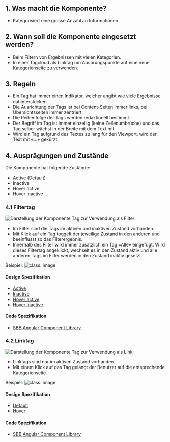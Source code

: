 ## 1. Was macht die Komponente?
* Kategorisiert eine grosse Anzahl an Informationen.

## 2. Wann soll die Komponente eingesetzt werden? 
* Beim Filtern von Ergebnissen mit vielen Kategorien.
* In einer Tagcloud als Linktag um Absprungspunkte auf eine neue Kategorienseite zu verwenden.

## 3. Regeln
* Ein Tag hat immer einen Indikator, welcher angibt wie viele Ergebnisse dahinterstecken.
* Die Ausrichtung der Tags ist bei Content-Seiten immer links, bei Übersichtsseiten immer zentriert.
* Die Reihenfolge der Tags werden redaktionell bestimmt.
* Der Begriff im Tag ist immer einzeilig (keine Zeilenumbrüche) und das Tag selber wächst in der Breite mit dem Text mit.
* Wird ein Tag aufgrund des Textes zu lang für den Viewport, wird der Text mit «...» gekürzt.

## 4. Ausprägungen und Zustände 
Die Komponente hat folgende Zustände:
* Active (Default)
* Inactive
* Hover active
* Hover inactive

### 4.1 Filtertag
![Darstellung der Komponente Tag zur Verwendung als Filter](https://raw.githubusercontent.com/sbb-design-systems/sbb-design-system/master/website/components/tag/images/tag_filtertag.png 'class: image')
* Im Filter sind die Tags im aktiven und inaktiven Zustand vorhanden.
* Mit Klick auf ein Tag toggelt der jeweilige Zustand in den anderen und beeinflusst so das Filterergebnis.
* Innerhalb des Filter wird immer zusätzlich ein Tag «Alle» eingefügt. Wird dieses Filtertag angeklickt, wechselt es in den Zustand aktiv und alle anderen Tags im Filter werden in den Zustand inaktiv gesetzt.

Beispiel:
![](https://raw.githubusercontent.com/sbb-design-systems/sbb-design-system/master/website/components/tag/images/tag_filtertag_example.png 'class: image')

#### Design Spezifikation
* [Active](https://sbb.invisionapp.com/d/main#/console/15744722/327768741/inspect)
* [Inactive](https://sbb.invisionapp.com/d/main#/console/15744722/327768742/inspect)
* [Hover active](https://sbb.invisionapp.com/d/main#/console/15744722/390754605/inspect)
* [Hover inactive](https://sbb.invisionapp.com/d/main#/console/15744722/390754606/inspect)

#### Code Spezifikation
* [SBB Angular Component Library](https://sbb-angular.app.sbb.ch/latest/public/components/tag)

### 4.2 Linktag
![Darstellung der Komponente Tag zur Verwendung als Link](https://raw.githubusercontent.com/sbb-design-systems/sbb-design-system/master/website/components/tag/images/tag_linktag.png 'class: image')
* Linktags sind nur im aktiven Zustand vorhanden.
* Mit einem Klick auf das Tag gelangt der Benutzer auf die entsprechende Kategorienseite.

Beispiel:
![](https://raw.githubusercontent.com/sbb-design-systems/sbb-design-system/master/website/components/tag/images/tag_linktag_example.png 'class: image')

#### Design Spezifikation
* [Default](https://sbb.invisionapp.com/d/main#/console/15744722/327768743/inspect)
* [Hover](https://sbb.invisionapp.com/d/main#/console/15744722/390754607/inspect)

#### Code Spezifikation
* [SBB Angular Component Library](https://sbb-angular.app.sbb.ch/latest/public/components/tag)
